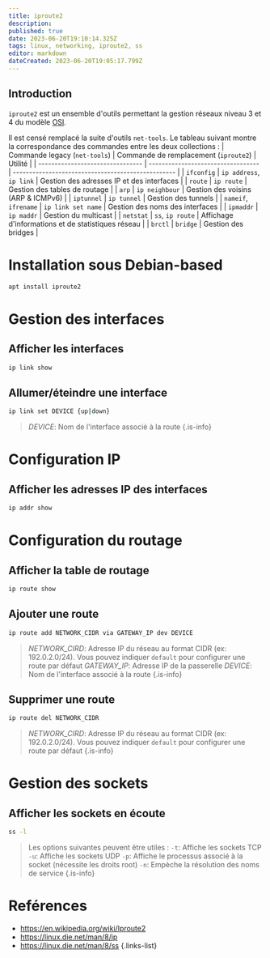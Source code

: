 ```yaml
---
title: iproute2
description: 
published: true
date: 2023-06-20T19:10:14.325Z
tags: linux, networking, iproute2, ss
editor: markdown
dateCreated: 2023-06-20T19:05:17.799Z
---
```


## Introduction
`iproute2` est un ensemble d'outils permettant la gestion réseaux niveau 3 et 4 du modèle [OSI](/network/osi).

Il est censé remplacé la suite d'outils `net-tools`. Le tableau suivant montre la correspondance des commandes entre les deux collections :
| Commande legacy (`net-tools`)       | Commande de remplacement (`iproute2`) | Utilité                                            |
| -------------------------------- | ---------------------------------- | -------------------------------------------------- |
| `ifconfig`                         | `ip address`, `ip link`                | Gestion des adresses IP et des interfaces          |
| `route`                            | `ip route`                           | Gestion des tables de routage                      |
| `arp`                              | `ip neighbour`                       | Gestion des voisins (ARP & ICMPv6)                 |
| `iptunnel`                         | `ip tunnel`                          | Gestion des tunnels                                |
| `nameif`, `ifrename`                 | `ip link set name`                   | Gestion des noms des interfaces                    |
| `ipmaddr`                          | `ip maddr`                           | Gestion du multicast                               |
| `netstat`                          | `ss`, `ip route`                       | Affichage d'informations et de statistiques réseau |
| `brctl`                            | `bridge`                             | Gestion des bridges                                |

# Installation sous Debian-based
```bash
apt install iproute2
```

# Gestion des interfaces
## Afficher les interfaces
```bash
ip link show
```

## Allumer/éteindre une interface
```bash
ip link set DEVICE {up|down}
```
> *DEVICE*: Nom de l'interface associé à la route
{.is-info}

# Configuration IP
## Afficher les adresses IP des interfaces
```bash
ip addr show
```

# Configuration du routage
## Afficher la table de routage
```bash
ip route show
```

## Ajouter une route
```bash
ip route add NETWORK_CIDR via GATEWAY_IP dev DEVICE
```
> *NETWORK_CIRD*: Adresse IP du réseau au format CIDR (ex: 192.0.2.0/24). Vous pouvez indiquer `default` pour configurer une route par défaut
> *GATEWAY_IP*: Adresse IP de la passerelle
> *DEVICE*: Nom de l'interface associé à la route
{.is-info}

## Supprimer une route
```bash
ip route del NETWORK_CIDR
```
> *NETWORK_CIRD*: Adresse IP du réseau au format CIDR (ex: 192.0.2.0/24). Vous pouvez indiquer `default` pour configurer une route par défaut
{.is-info}

# Gestion des sockets
## Afficher les sockets en écoute
```bash
ss -l
```
> Les options suivantes peuvent être utiles :
> `-t`: Affiche les sockets TCP
> `-u`: Affiche les sockets UDP
> `-p`: Affiche le processus associé à la socket (nécessite les droits root)
> `-n`: Empèche la résolution des noms de service 
{.is-info}

# Reférences
- https://en.wikipedia.org/wiki/Iproute2
- https://linux.die.net/man/8/ip
- https://linux.die.net/man/8/ss
{.links-list}